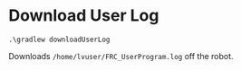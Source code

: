 # Download User Log

`.\gradlew downloadUserLog`

Downloads `/home/lvuser/FRC_UserProgram.log` off the robot.